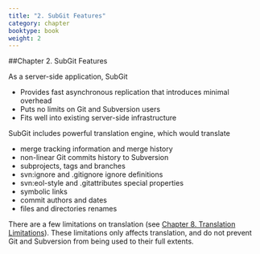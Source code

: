 ```yaml
---
title: "2. SubGit Features"
category: chapter
booktype: book
weight: 2
---
```

##Chapter 2. SubGit Features

As a server-side application, SubGit

+ Provides fast asynchronous replication that introduces minimal overhead
+ Puts no limits on Git and Subversion users
+ Fits well into existing server-side infrastructure

SubGit includes powerful translation engine, which would translate

+ merge tracking information and merge history
+ non-linear Git commits history to Subversion
+ subprojects, tags and branches
+ svn:ignore and .gitignore ignore definitions
+ svn:eol-style and .gitattributes special properties
+ symbolic links
+ commit authors and dates
+ files and directories renames

There are a few limitations on translation (see [Chapter 8. Translation Limitations](#)). These limitations only affects translation, and do not prevent Git and Subversion from being used to their full extents.